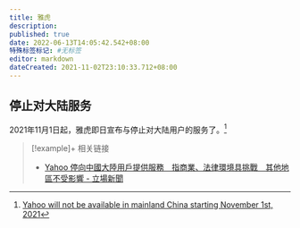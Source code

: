 ```yaml
---
title: 雅虎
description:
published: true
date: 2022-06-13T14:05:42.542+08:00
特殊标签标记: #无标签
editor: markdown
dateCreated: 2021-11-02T23:10:33.712+08:00
---
```


## 停止对大陆服务

2021年11月1日起，雅虎即日宣布与停止对大陆用户的服务了。[^yh]

[^yh]: [Yahoo will not be available in mainland China starting November 1st, 2021](https://web.archive.org/web/20211030031651/https://finance.yahoo.com/news/yahoo-will-not-be-available-in-mainland-china-starting-november-1st-2021-204939064.html)

> [!example]+ 相关链接
> + [Yahoo 停向中國大陸用戶提供服務　指商業、法律環境具挑戰　其他地區不受影響 - 立場新聞](https://web.archive.org/web/20211102131601/https://www.thestandnews.com/china/a_因應商業和法律環境具挑戰-yahoo-撤出中國大陸-其他地區服務不受影響)
